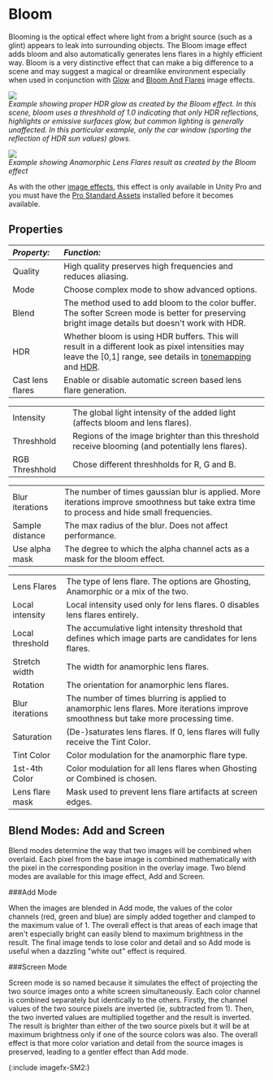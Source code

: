 Bloom
=====


<span class=component>Blooming</span> is the optical effect where light from a bright source (such as a glint) appears to leak into surrounding objects. The <span class=keyword>Bloom</span> image effect adds bloom and also automatically generates lens flares in a highly efficient way. Bloom is a very distinctive effect that can make a big difference to a scene and may suggest a magical or dreamlike environment especially when used in conjunction with [Glow](HDR]]rendering.Ontheotherhand,givenpropersettingsit'salsopossibletoenhancephotorealismusingthiseffect.Glowaroundverybrightobjectsisacommonphenomenaobservedinfilmandphotography,whereluminancevaluesdiffervastly.Bloomisanenhancedversionofthe[[script-GlowEffect.html) and [Bloom And Flares](script-BloomAndLensFlares.html) image effects.

![](http://docwiki.hq.unity3d.com/uploads/Main/ImageEffects./HDRBloom2.png)  
_Example showing proper HDR glow as created by the <span class=keyword>Bloom</span> effect. In this scene, bloom uses a threshhold of 1.0 indicating that only HDR reflections, highlights or emissive surfaces glow, but common lighting is generally unaffected. In this particular example, only the car window (sporting the reflection of HDR sun values) glows._

![](http://docwiki.hq.unity3d.com/uploads/Main/ImageEffects./bloomAnamorphicFlares.png)  
_Example showing <span class=component>Anamorphic Lens Flares</span> result as created by the <span class=keyword>Bloom</span> effect_

As with the other [image effects](comp-ImageEffects.html), this effect is only available in Unity Pro and you must have the [Pro Standard Assets](HOWTO-InstallStandardAssets.html) installed before it becomes available.

Properties
----------



|**_Property:_** |**_Function:_** |
|:---|:---|
|<span class=component>Quality</span> |High quality preserves high frequencies and reduces aliasing. |
|<span class=component>Mode</span> |Choose complex mode to show advanced options. |
|<span class=component>Blend</span> |The method used to add bloom to the color buffer. The softer <span class=component>Screen</span> mode is better for preserving bright image details but doesn't work with HDR. |
|<span class=component>HDR</span> |Whether bloom is using HDR buffers. This will result in a different look as pixel intensities may leave the [0,1] range, see details in [tonemapping](script-Tonemapping.html) and [HDR](HDR.html). |
|<span class=component>Cast lens flares</span> |Enable or disable automatic screen based lens flare generation. |


|    |    |
|:---|:---|
|<span class=component>Intensity</span> |The global light intensity of the added light (affects bloom and lens flares). |
|<span class=component>Threshhold</span> |Regions of the image brighter than this threshold receive blooming (and potentially lens flares). |
|<span class=component>RGB Threshhold</span> |Chose different threshholds for R, G and B. |


|    |    |
|:---|:---|
|<span class=component>Blur iterations</span> |The number of times gaussian blur is applied. More iterations improve smoothness but take extra time to process and hide small frequencies.|
|<span class=component>Sample distance</span> |The max radius of the blur. Does not affect performance. |
|<span class=component>Use alpha mask</span> |The degree to which the alpha channel acts as a mask for the bloom effect. |


|    |    |
|:---|:---|
|<span class=component>Lens Flares</span> |The type of lens flare. The options are <span class=component>Ghosting</span>, <span class=component>Anamorphic</span> or a mix of the two. |
|<span class=component>Local intensity</span> |Local intensity used only for lens flares. 0 disables lens flares entirely.|
|<span class=component>Local threshold</span> |The accumulative light intensity threshold that defines which image parts are candidates for lens flares. |
|<span class=component>Stretch width</span> |The width for anamorphic lens flares. |
|<span class=component>Rotation</span> |The orientation for anamorphic lens flares. |
|<span class=component>Blur iterations</span> |The number of times blurring is applied to anamorphic lens flares. More iterations improve smoothness but take more processing time. |
|<span class=component>Saturation</span> |(De-)saturates lens flares. If 0, lens flares will fully receive the <span class=component>Tint Color</span>. |
|<span class=component>Tint Color</span> |Color modulation for the anamorphic flare type. |
|<span class=component>1st-4th Color</span> |Color modulation for all lens flares when <span class=component>Ghosting</span> or <span class=component>Combined</span> is chosen. |
|<span class=component>Lens flare mask</span> |Mask used to prevent lens flare artifacts at screen edges.|

Blend Modes: Add and Screen
---------------------------


Blend modes determine the way that two images will be combined when overlaid. Each pixel from the base image is combined mathematically with the pixel in the corresponding position in the overlay image. Two blend modes are available for this image effect, Add and Screen.

###Add Mode

When the images are blended in Add mode, the values of the color channels (red, green and blue) are simply added together and clamped to the maximum value of 1. The overall effect is that areas of each image that aren't especially bright can easily blend to maximum brightness in the result. The final image tends to lose color and detail and so Add mode is useful when a dazzling "white out" effect is required.

###Screen Mode

Screen mode is so named because it simulates the effect of projecting the two source images onto a white screen simultaneously. Each color channel is combined separately but identically to the others. Firstly, the channel values of the two source pixels are inverted (ie, subtracted from 1). Then, the two inverted values are multiplied together and the result is inverted. The result is brighter than either of the two source pixels but it will be at maximum brightness only if one of the source colors was also. The overall effect is that more color variation and detail from the source images is preserved, leading to a gentler effect than Add mode.

(:include imagefx-SM2:)
